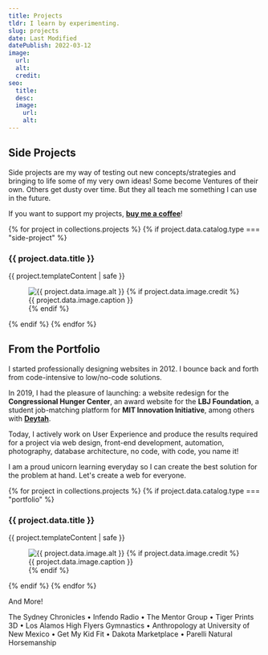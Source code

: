 ```yaml
---
title: Projects
tldr: I learn by experimenting.
slug: projects
date: Last Modified
datePublish: 2022-03-12
image:
  url:
  alt: 
  credit: 
seo:
  title:
  desc:
  image:
    url:
    alt:
---
```


## Side Projects

Side projects are my way of testing out new concepts/strategies and bringing to life some of my very own ideas! Some become Ventures of their own. Others get dusty over time. But they all teach me something I can use in the future.

If you want to support my projects, [**buy me a coffee**](https://www.buymeacoffee.com/m2)!

{% for project in collections.projects %}
{% if project.data.catalog.type === "side-project" %}
<section class="my-2 w-full">
<h3 class="mt-0">{{ project.data.title }}</h3>
{{ project.templateContent | safe }}
<figure class="w-full mt-0 pb-2 media border-b border-solid">
  <img src="{{ project.data.image.url }}" alt="{{ project.data.image.alt }}" class="object-contain mb-3 aspect-w-4 aspect-h-3 max-h-128 mx-auto">
  {% if project.data.image.credit %}
  <figcaption>{{ project.data.image.caption }}</figcaption>
  {% endif %}
</figure>
</section>
{% endif %}
{% endfor %}

## From the Portfolio

I started professionally designing websites in 2012. I bounce back and forth from code-intensive to low/no-code solutions.

In 2019, I had the pleasure of launching: a website redesign for the **Congressional Hunger Center**, an award website for the **LBJ Foundation**, a student job-matching platform for **MIT Innovation Initiative**, among others with **[Deytah](https://deytah.io/)**.

Today, I actively work on User Experience and produce the results required for a project via web design, front-end development, automation, photography, database architecture, no code, with code, you name it!

I am a proud unicorn learning everyday so I can create the best solution for the problem at hand. Let's create a web for everyone.

{% for project in collections.projects %}
{% if project.data.catalog.type === "portfolio" %}
<section class="my-2 w-full">
<h3 class="mt-0">{{ project.data.title }}</h3>
{{ project.templateContent | safe }}
<figure class="w-full mt-0 pb-2 media border-b border-solid">
  <img src="{{ project.data.image.url }}" alt="{{ project.data.image.alt }}" class="object-contain mb-3 aspect-w-4 aspect-h-3 max-h-128 mx-auto">
  {% if project.data.image.credit %}
  <figcaption>{{ project.data.image.caption }}</figcaption>
  {% endif %}
</figure>
</section>
{% endif %}
{% endfor %}

And More!

The Sydney Chronicles • Infendo Radio • The Mentor Group • Tiger Prints 3D • Los Alamos High Flyers Gymnastics • Anthropology at University of New Mexico • Get My Kid Fit • Dakota Marketplace • Parelli Natural Horsemanship
